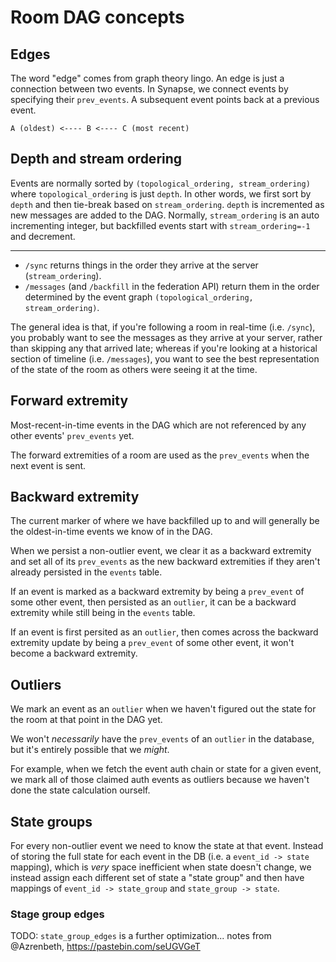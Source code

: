 # Room DAG concepts

## Edges

The word "edge" comes from graph theory lingo. An edge is just a connection
between two events. In Synapse, we connect events by specifying their
`prev_events`. A subsequent event points back at a previous event.

```
A (oldest) <---- B <---- C (most recent)
```


## Depth and stream ordering

Events are normally sorted by `(topological_ordering, stream_ordering)` where
`topological_ordering` is just `depth`. In other words, we first sort by `depth`
and then tie-break based on `stream_ordering`. `depth` is incremented as new
messages are added to the DAG. Normally, `stream_ordering` is an auto
incrementing integer, but backfilled events start with `stream_ordering=-1` and decrement.

---

 - `/sync` returns things in the order they arrive at the server (`stream_ordering`).
 - `/messages` (and `/backfill` in the federation API) return them in the order determined by the event graph `(topological_ordering, stream_ordering)`.

The general idea is that, if you're following a room in real-time (i.e.
`/sync`), you probably want to see the messages as they arrive at your server,
rather than skipping any that arrived late; whereas if you're looking at a
historical section of timeline (i.e. `/messages`), you want to see the best
representation of the state of the room as others were seeing it at the time.


## Forward extremity

Most-recent-in-time events in the DAG which are not referenced by any other events' `prev_events` yet.

The forward extremities of a room are used as the `prev_events` when the next event is sent.


## Backward extremity

The current marker of where we have backfilled up to and will generally be the
oldest-in-time events we know of in the DAG.

When we persist a non-outlier event, we clear it as a backward extremity and set
all of its `prev_events` as the new backward extremities if they aren't already
persisted in the `events` table.

If an event is marked as a backward extremity by being a `prev_event` of some
other event, then persisted as an `outlier`, it can be a backward extremity while
still being in the `events` table. 

If an event is first persited as an `outlier`, then comes across the backward
extremity update by being a `prev_event` of some other event, it won't become a
backward extremity.


## Outliers

We mark an event as an `outlier` when we haven't figured out the state for the
room at that point in the DAG yet.

We won't *necessarily* have the `prev_events` of an `outlier` in the database,
but it's entirely possible that we *might*.

For example, when we fetch the event auth chain or state for a given event, we
mark all of those claimed auth events as outliers because we haven't done the
state calculation ourself.


## State groups

For every non-outlier event we need to know the state at that event. Instead of
storing the full state for each event in the DB (i.e. a `event_id -> state`
mapping), which is *very* space inefficient when state doesn't change, we
instead assign each different set of state a "state group" and then have
mappings of `event_id -> state_group` and `state_group -> state`.


### Stage group edges

TODO: `state_group_edges` is a further optimization...
      notes from @Azrenbeth, https://pastebin.com/seUGVGeT
